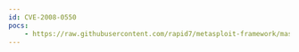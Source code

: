 ```yaml
---
id: CVE-2008-0550
pocs:
    - https://raw.githubusercontent.com/rapid7/metasploit-framework/master/modules/exploits/windows/http/steamcast_useragent.rb
---
```

